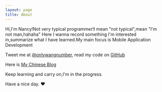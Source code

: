 ```yaml
---
layout: page
title: About
---
```


Hi,I'm Nancy!Not very typical programmer!I mean "not typical",mean "I'm not man,hahaha"
Here I wanna record something I'm interested in,summarize what I have learned.My main focus is Mobile Application Development

Tweet me at [@onlywangnumber](http://twitter.com/onlywangnumber), read my code on [GitHub](https://github.com/OnlyWangyn)


Here is [My Chinese Blog](http://blog.csdn.net/wynwynwyn)

Keep learning and carry on,I'm in the progress.

Have a nice day. ♥  